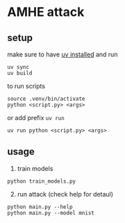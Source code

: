 # AMHE attack
## setup
make sure to have [uv installed](https://docs.astral.sh/uv/getting-started/installation/) and run
```shell
uv sync
uv build
```

to run scripts
```shell
source .venv/bin/activate
python <script.py> <args>
```
or add prefix `uv run`
```shell
uv run python <script.py> <args>
```

## usage
1. train models
```shell
python train_models.py
```
2. run attack (check help for detaul)
```shell
python main.py --help
python main.py --model mnist
```